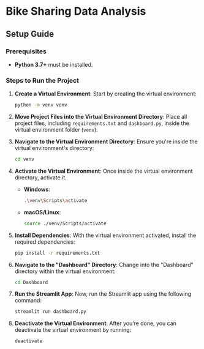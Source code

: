 # Bike Sharing Data Analysis

## Setup Guide

### Prerequisites
- **Python 3.7+** must be installed.

### Steps to Run the Project

1. **Create a Virtual Environment**:
   Start by creating the virtual environment:
   ```bash
   python -m venv venv
   ```

2. **Move Project Files into the Virtual Environment Directory**:
   Place all project files, including `requirements.txt` and `dashboard.py`, inside the virtual environment folder (`venv`).

3. **Navigate to the Virtual Environment Directory**:
   Ensure you're inside the virtual environment's directory:
   ```bash
   cd venv
   ```

4. **Activate the Virtual Environment**:
   Once inside the virtual environment directory, activate it.

   - **Windows**:
     ```bash
     .\venv\Scripts\activate
     ```

   - **macOS/Linux**:
     ```bash
     source ./venv/Scripts/activate
     ```

5. **Install Dependencies**:
   With the virtual environment activated, install the required dependencies:
   ```bash
   pip install -r requirements.txt
   ```

6. **Navigate to the "Dashboard" Directory**:
   Change into the "Dashboard" directory within the virtual environment:
   ```bash
   cd Dashboard
   ```

7. **Run the Streamlit App**:
   Now, run the Streamlit app using the following command:
   ```bash
   streamlit run dashboard.py
   ```

8. **Deactivate the Virtual Environment**:
   After you’re done, you can deactivate the virtual environment by running:
   ```bash
   deactivate
   ```
